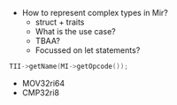 

* How to represent complex types in Mir?
  * struct + traits
  * What is the use case?
  * TBAA?
  * Focussed on let statements?


```cpp
TII->getName(MI->getOpcode());
```

* MOV32ri64
* CMP32ri8
